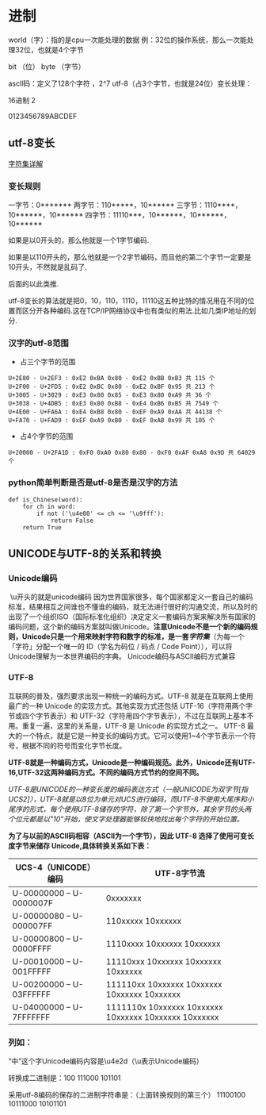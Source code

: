 # 进制
world（字）：指的是cpu一次能处理的数据 例：32位的操作系统，那么一次能处理32位，也就是4个字节

bit （位）
byte （字节） 

ascll码：定义了128个字符 ，2^7
utf-8（占3个字节，也就是24位）变长处理：


16进制 2

0123456789ABCDEF


## utf-8变长

[字符集详解](https://blog.csdn.net/qq_42068856/article/details/83792174)

### 变长规则
一字节：0*******
两字节：110*****，10******
三字节：1110****，10******，10******
四字节：11110***，10******，10******，10******

如果是以0开头的，那么他就是一个1字节编码.

如果是以110开头的，那么他就是一个2字节编码，而且他的第二个字节一定要是10开头，不然就是乱码了.

后面的以此类推.

utf-8变长的算法就是把0，10，110，1110，11110这五种比特的情况用在不同的位置而区分开各种编码.这在TCP/IP网络协议中也有类似的用法.比如几类IP地址的划分.

### 汉字的utf-8范围
- 占三个字节的范围
```
U+2E80 - U+2EF3 : 0xE2 0xBA 0x80 - 0xE2 0xBB 0xB3 共 115 个  
U+2F00 - U+2FD5 : 0xE2 0xBC 0x80 - 0xE2 0xBF 0x95 共 213 个  
U+3005 - U+3029 : 0xE3 0x80 0x85 - 0xE3 0x80 0xA9 共 36 个  
U+3038 - U+4DB5 : 0xE3 0x80 0xB8 - 0xE4 0xB6 0xB5 共 7549 个  
U+4E00 - U+FA6A : 0xE4 0xB8 0x80 - 0xEF 0xA9 0xAA 共 44138 个  
U+FA70 - U+FAD9 : 0xEF 0xA9 0xB0 - 0xEF 0xAB 0x99 共 105 个 
```
- 占4个字节的范围
```
U+20000 - U+2FA1D : 0xF0 0xA0 0x80 0x80 - 0xF0 0xAF 0xA8 0x9D 共 64029 个 
```
### python简单判断是否是utf-8是否是汉字的方法
```
def is_Chinese(word):
    for ch in word:
        if not ('\u4e00' <= ch <= '\u9fff'):
            return False
    return True
```

## UNICODE与UTF-8的关系和转换

### Unicode编码
​    \u开头的就是unicode编码
因为世界国家很多，每个国家都定义一套自己的编码标准，结果相互之间谁也不懂谁的编码，就无法进行很好的沟通交流，所以及时的出现了一个组织ISO（国际标准化组织）决定定义一套编码方案来解决所有国家的编码问题，这个新的编码方案就叫做Unicode。**注意Unicode不是一个新的编码规则，Unicode只是一个用来映射字符和数字的标准，是一套*字符集***（为每一个「字符」分配一个唯一的 ID（学名为码位 / 码点 / Code Point）），可以将Unicode理解为一本世界编码的字典。
Unicode编码与ASCII编码方式兼容 

### UTF-8
互联网的普及，强烈要求出现一种统一的编码方式。UTF-8 就是在互联网上使用最广的一种 Unicode 的实现方式。其他实现方式还包括 UTF-16（字符用两个字节或四个字节表示）和 UTF-32（字符用四个字节表示），不过在互联网上基本不用。重复一遍，这里的关系是，UTF-8 是 Unicode 的实现方式之一。
UTF-8 最大的一个特点，就是它是一种变长的编码方式。它可以使用1~4个字节表示一个符号，根据不同的符号而变化字节长度。






**UTF-8就是一种编码方式，Unicode是一种编码规范。此外，Unicode还有UTF-16,UTF-32这两种编码方式。不同的编码方式节约的空间不同。**

*UTF-8是UNICODE的一种变长度的编码表达方式（一般UNICODE为双字节[指UCS2]），UTF-8就是以8位为单元对UCS进行编码，而UTF-8不使用大尾序和小尾序的形式，每个使用UTF-8储存的字符，除了第一个字节外，其余字节的头两个位元都是以"10"开始，使文字处理器能够较快地找出每个字符的开始位置。*

**为了与以前的ASCII码相容（ASCII为一个字节），因此 UTF-8 选择了使用可变长度字节来储存 Unicode,具体转换关系如下表：**

| **UCS-4（UNICODE）编码** | **UTF-8字节流**                                       |
| ------------------------ | ----------------------------------------------------- |
| U-00000000 – U-0000007F  | 0xxxxxxx                                              |
| U-00000080 – U-000007FF  | 110xxxxx 10xxxxxx                                     |
| U-00000800 – U-0000FFFF  | 1110xxxx 10xxxxxx 10xxxxxx                            |
| U-00010000 – U-001FFFFF  | 11110xxx 10xxxxxx 10xxxxxx 10xxxxxx                   |
| U-00200000 – U-03FFFFFF  | 111110xx 10xxxxxx 10xxxxxx 10xxxxxx 10xxxxxx          |
| U-04000000 – U-7FFFFFFF  | 1111110x 10xxxxxx 10xxxxxx 10xxxxxx 10xxxxxx 10xxxxxx |

### 列如：

“中”这个字Unicode编码内容是\u4e2d（\u表示Unicode编码）

转换成二进制是：100 111000  101101

采用utf-8编码的保存的二进制字符串是：（上面转换规则的第三个）  11100100 10111000    10101101
